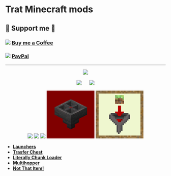 # Trat Minecraft mods

## 🗿 Support me 🧡

### ![](https://api.iconify.design/simple-icons:buymeacoffee.svg?color=%23ffe433) [Buy me a Coffee](https://buymeacoffee.com/tratteo)

### ![](https://api.iconify.design/logos:paypal.svg)  [PayPal](https://www.paypal.me/tratteo)

---

<p align="center">
    <img src="https://github.com/trat-mods/.github/blob/main/assets/minecraft.svg" width="500"/>
</p>
  <p align="center">
    <img src="https://github.com/trat-mods/.github/blob/main/assets/curseforge.webp" height="64" style="margin-right: 10px;" />
    <img src="https://github.com/trat-mods/.github/blob/main/assets/fabric.webp" height="64" style="margin-left: 10px;" />
  </p>
  <p align="center">
    <img src="https://github.com/trat-mods/LiterallyChunkLoader/blob/main/icon.png" height="150" />
    <img src="https://github.com/trat-mods/LaunchersMod/blob/main/icon.png" width="150" />
    <img src="https://github.com/trat-mods/TransferChest/blob/main/icon.png" height="150" />
    <img src="https://github.com/trat-mods/Multihopper/blob/main/icon.png" height="150" />
    <img src="https://github.com/trat-mods/NotThatItem/blob/main/icon.png" height="150" />
  </p>

-   **[Launchers](https://github.com/trat-mods/LaunchersMod)**
-   **[Trasfer Chest](https://github.com/trat-mods/TransferChest)**
-   **[Literally Chunk Loader](https://github.com/trat-mods/LiterallyChunkLoader)**
-   **[Multihopper](https://github.com/trat-mods/Multihopper)**
-   **[Not That Item!](https://github.com/trat-mods/NotThatItem)**
